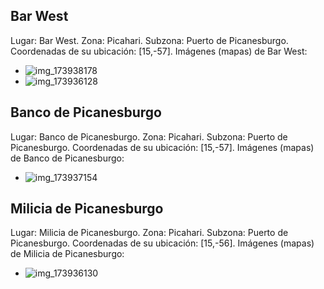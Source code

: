 ## Bar West
Lugar: Bar West.
Zona: Picahari.
Subzona: Puerto de Picanesburgo.
Coordenadas de su ubicación: [15,-57].
Imágenes (mapas) de Bar West:
- ![img_173938178](https://media.discordapp.net/attachments/1115311447145193482/1115339277480493056/173938178.jpg)
- ![img_173936128](https://media.discordapp.net/attachments/1115311447145193482/1115339237169045585/173936128.jpg)

## Banco de Picanesburgo
Lugar: Banco de Picanesburgo.
Zona: Picahari.
Subzona: Puerto de Picanesburgo.
Coordenadas de su ubicación: [15,-57].
Imágenes (mapas) de Banco de Picanesburgo:
- ![img_173937154](https://media.discordapp.net/attachments/1115311447145193482/1115339246354575421/173937154.jpg)

## Milicia de Picanesburgo
Lugar: Milicia de Picanesburgo.
Zona: Picahari.
Subzona: Puerto de Picanesburgo.
Coordenadas de su ubicación: [15,-56].
Imágenes (mapas) de Milicia de Picanesburgo:
- ![img_173936130](https://media.discordapp.net/attachments/1115311447145193482/1115339240050528407/173936130.jpg)